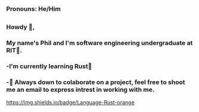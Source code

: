 ### Pronouns: He/Him
##
### Howdy 🤠,
### My name's Phil and I'm software engineering undergraduate at RIT🐯.
### -I'm currently learning Rust🦀
### -📧 Always down to colaborate on a project, feel free to shoot me an email to express intrest in working with me.
https://img.shields.io/badge/Language-Rust-orange

<!--
**SwiftWindz/SwiftWindz** is a ✨ _special_ ✨ repository because its `README.md` (this file) appears on your GitHub profile.

Here are some ideas to get you started:

- 🔭 I’m currently working on ...
- 🌱 I’m currently learning ...
- 👯 I’m looking to collaborate on ...
- 🤔 I’m looking for help with ...
- 💬 Ask me about ...
- 📫 How to reach me: ...
- 😄 Pronouns: ...
- ⚡ Fun fact: ...
-->

